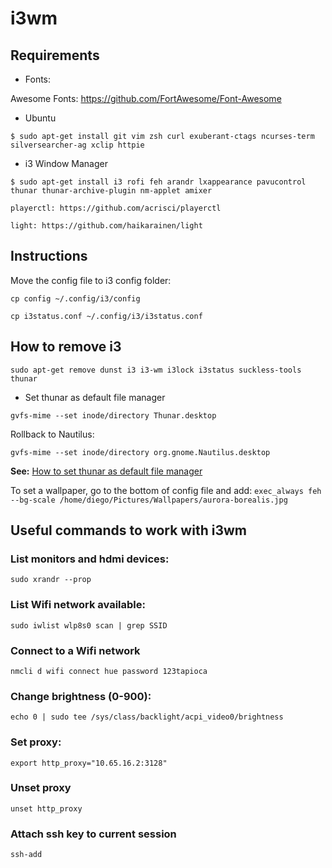 # i3wm

## Requirements

* Fonts:

Awesome Fonts: https://github.com/FortAwesome/Font-Awesome

* Ubuntu

```
$ sudo apt-get install git vim zsh curl exuberant-ctags ncurses-term silversearcher-ag xclip httpie
```

* i3 Window Manager

```
$ sudo apt-get install i3 rofi feh arandr lxappearance pavucontrol thunar thunar-archive-plugin nm-applet amixer
```

```
playerctl: https://github.com/acrisci/playerctl
```

```
light: https://github.com/haikarainen/light
```


## Instructions
Move the config file to i3 config folder:
```
cp config ~/.config/i3/config
```

```
cp i3status.conf ~/.config/i3/i3status.conf
```

## How to remove i3

`sudo apt-get remove dunst i3 i3-wm i3lock i3status suckless-tools thunar`

* Set thunar as default file manager

`gvfs-mime --set inode/directory Thunar.desktop`

Rollback to Nautilus:

`gvfs-mime --set inode/directory org.gnome.Nautilus.desktop`

**See:** [How to set thunar as default file manager](http://askubuntu.com/a/664308)

To set a wallpaper, go to the bottom of config file and add: `exec_always feh --bg-scale /home/diego/Pictures/Wallpapers/aurora-borealis.jpg`

## Useful commands to work with **i3wm**

### List monitors and hdmi devices:
`sudo xrandr --prop`

### List Wifi network available:
`sudo iwlist wlp8s0 scan | grep SSID`

### Connect to a Wifi network
`nmcli d wifi connect hue password 123tapioca`

### Change brightness (0-900):
`echo 0 | sudo tee /sys/class/backlight/acpi_video0/brightness`

### Set proxy:
`export http_proxy="10.65.16.2:3128"`

### Unset proxy
`unset http_proxy`

### Attach ssh key to current session
`ssh-add`

